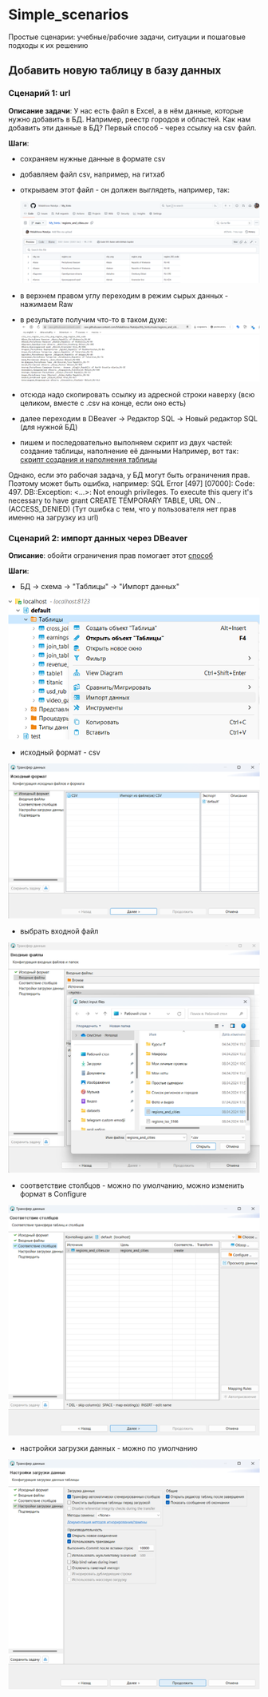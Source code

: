 # Simple_scenarios
Простые сценарии: учебные/рабочие задачи, ситуации и пошаговые подходы к их решению

## Добавить новую таблицу в базу данных
### Сценарий 1: url
**Описание задачи**: У нас есть файл в Excel, а в нём данные, которые нужно добавить в БД. Например, реестр городов и областей. Как нам добавить эти данные в БД?
Первый способ - через ссылку на csv файл. 

**Шаги**:
  - сохраняем нужные данные в формате csv
  - добавляем файл csv, например, на гитхаб
  - открываем этот файл - он должен выглядеть, например, так:

    ![cover](https://github.com/Malakhova-Natalya/Simple_scenarios/blob/main/01%20-%20csv.png)
  - в верхнем правом углу переходим в режим сырых данных - нажимаем Raw
  - в результате получим что-то в таком духе:
    ![cover](https://github.com/Malakhova-Natalya/Simple_scenarios/blob/main/02%20-%20csv_raw.png)
  - отсюда надо скопировать ссылку из адресной строки наверху (всю целиком, вместе с .csv на конце, если оно есть)
  - далее переходим в DBeaver -> Редактор SQL -> Новый редактор SQL (для нужной БД)
  - пишем и последовательно выполняем скрипт из двух частей: создание таблицы, наполнение её данными
	Например, вот так: [скрипт создания и наполнения таблицы](https://github.com/Malakhova-Natalya/Simple_scenarios/blob/main/03%20-%20script.txt)

Однако, если это рабочая задача, у БД могут быть ограничения прав. Поэтому может быть ошибка, например: 
SQL Error [497] [07000]: Code: 497. DB::Exception: <...>: Not enough privileges. To execute this query it's necessary to have grant CREATE TEMPORARY TABLE, URL ON *.*. (ACCESS_DENIED)
(Тут ошибка с тем, что у пользователя нет прав именно на загрузку из url)

### Сценарий 2: импорт данных через DBeaver

**Описание**: обойти ограничения прав помогает этот [способ](https://forum.goodt.me/t/zagruzka-csv-fajlov-v-postgres-s-pomoshhyu-dbeaver-shag-za-shagom/165)

**Шаги**:
  - БД -> схема -> "Таблицы" -> "Импорт данных"

![cover](https://github.com/Malakhova-Natalya/Simple_scenarios/blob/main/04%20-%20DBeaver%20импорт%20данных.png)
  - исходный формат - csv

![cover](https://github.com/Malakhova-Natalya/Simple_scenarios/blob/main/05%20-%20DBeaver%20импорт%20данных%2001%20исходный%20формат.png)
  - выбрать входной файл

![cover](https://github.com/Malakhova-Natalya/Simple_scenarios/blob/main/06%20-%20DBeaver%20импорт%20данных%2002%20входные%20файлы.png)
  - соответствие столбцов - можно по умолчанию, можно изменить формат в Configure
 
![cover](https://github.com/Malakhova-Natalya/Simple_scenarios/blob/main/07%20-%20DBeaver%20импорт%20данных%2003%20соответствие%20столбцов.png)
  - настройки загрузки данных - можно по умолчанию

![cover](https://github.com/Malakhova-Natalya/Simple_scenarios/blob/main/08%20-%20DBeaver%20импорт%20данных%2004%20настройки%20загрузки%20данных.png)

